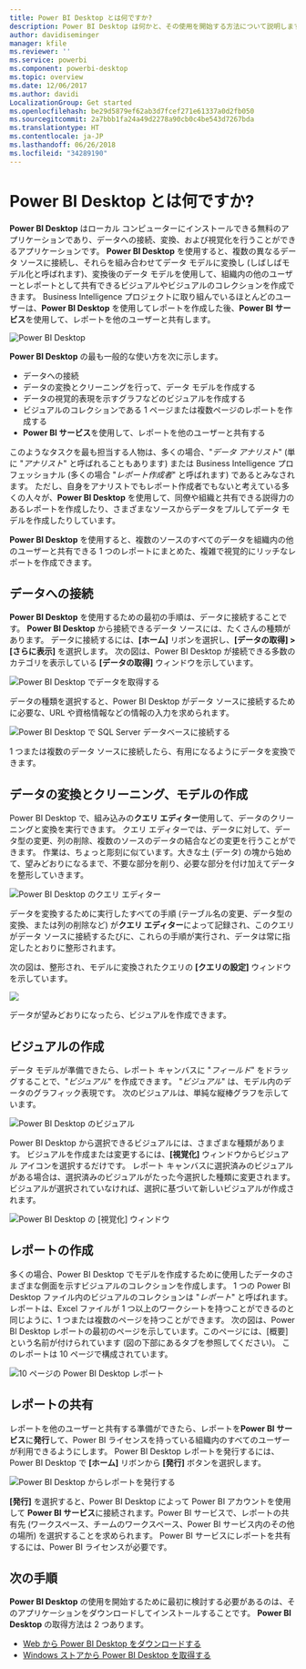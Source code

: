```yaml
---
title: Power BI Desktop とは何ですか?
description: Power BI Desktop は何かと、その使用を開始する方法について説明します
author: davidiseminger
manager: kfile
ms.reviewer: ''
ms.service: powerbi
ms.component: powerbi-desktop
ms.topic: overview
ms.date: 12/06/2017
ms.author: davidi
LocalizationGroup: Get started
ms.openlocfilehash: be29d5879ef62ab3d7fcef271e61337a0d2fb050
ms.sourcegitcommit: 2a7bbb1fa24a49d2278a90cb0c4be543d7267bda
ms.translationtype: HT
ms.contentlocale: ja-JP
ms.lasthandoff: 06/26/2018
ms.locfileid: "34289190"
---
```

# <a name="what-is-power-bi-desktop"></a>Power BI Desktop とは何ですか?

**Power BI Desktop** はローカル コンピューターにインストールできる無料のアプリケーションであり、データへの接続、変換、および視覚化を行うことができるアプリケーションです。 **Power BI Desktop** を使用すると、複数の異なるデータ ソースに接続し、それらを組み合わせてデータ モデルに変換し (しばしばモデル化と呼ばれます)、変換後のデータ モデルを使用して、組織内の他のユーザーとレポートとして共有できるビジュアルやビジュアルのコレクションを作成できます。 Business Intelligence プロジェクトに取り組んでいるほとんどのユーザーは、**Power BI Desktop** を使用してレポートを作成した後、**Power BI サービス**を使用して、レポートを他のユーザーと共有します。

![Power BI Desktop](media/desktop-what-is-desktop/what-is-desktop_01.png)

**Power BI Desktop** の最も一般的な使い方を次に示します。

* データへの接続
* データの変換とクリーニングを行って、データ モデルを作成する
* データの視覚的表現を示すグラフなどのビジュアルを作成する
* ビジュアルのコレクションである 1 ページまたは複数ページのレポートを作成する
* **Power BI サービス**を使用して、レポートを他のユーザーと共有する

このようなタスクを最も担当する人物は、多くの場合、"*データ アナリスト*" (単に "*アナリスト*" と呼ばれることもあります) または Business Intelligence プロフェッショナル (多くの場合 "*レポート作成者*" と呼ばれます) であるとみなされます。 ただし、自身をアナリストでもレポート作成者でもないと考えている多くの人々が、**Power BI Desktop** を使用して、同僚や組織と共有できる説得力のあるレポートを作成したり、さまざまなソースからデータをプルしてデータ モデルを作成したりしています。

**Power BI Desktop** を使用すると、複数のソースのすべてのデータを組織内の他のユーザーと共有できる 1 つのレポートにまとめた、複雑で視覚的にリッチなレポートを作成できます。 

## <a name="connect-to-data"></a>データへの接続
**Power BI Desktop** を使用するための最初の手順は、データに接続することです。 **Power BI Desktop** から接続できるデータ ソースには、たくさんの種類があります。 データに接続するには、**[ホーム]** リボンを選択し、**[データの取得] > [さらに表示]** を選択します。 次の図は、Power BI Desktop が接続できる多数のカテゴリを表示している **[データの取得]** ウィンドウを示しています。

![Power BI Desktop でデータを取得する](media/desktop-what-is-desktop/what-is-desktop_02.png)

データの種類を選択すると、Power BI Desktop がデータ ソースに接続するために必要な、URL や資格情報などの情報の入力を求められます。

![Power BI Desktop で SQL Server データベースに接続する](media/desktop-what-is-desktop/what-is-desktop_03.png)

1 つまたは複数のデータ ソースに接続したら、有用になるようにデータを変換できます。

## <a name="transform-and-clean-data-create-a-model"></a>データの変換とクリーニング、モデルの作成

Power BI Desktop で、組み込みの**クエリ エディター**使用して、データのクリーニングと変換を実行できます。 クエリ エディターでは、データに対して、データ型の変更、列の削除、複数のソースのデータの結合などの変更を行うことができます。 作業は、ちょっと彫刻に似ています。大きな土 (データ) の塊から始めて、望みどおりになるまで、不要な部分を削り、必要な部分を付け加えてデータを整形していきます。 

![Power BI Desktop のクエリ エディター](media/desktop-getting-started/designer_gsg_editquery.png)

データを変換するために実行したすべての手順 (テーブル名の変更、データ型の変換、または列の削除など) が**クエリ エディター**によって記録され、このクエリがデータ ソースに接続するたびに、これらの手順が実行され、データは常に指定したとおりに整形されます。

次の図は、整形され、モデルに変換されたクエリの **[クエリの設定]** ウィンドウを示しています。

 ![](media/desktop-getting-started/shapecombine_querysettingsfinished.png)

データが望みどおりになったら、ビジュアルを作成できます。 

## <a name="create-visuals"></a>ビジュアルの作成 

データ モデルが準備できたら、レポート キャンバスに "*フィールド*" をドラッグすることで、"*ビジュアル*" を作成できます。 "*ビジュアル*" は、モデル内のデータのグラフィック表現です。 次のビジュアルは、単純な縦棒グラフを示しています。 

![Power BI Desktop のビジュアル](media/desktop-what-is-desktop/what-is-desktop_04.png)

Power BI Desktop から選択できるビジュアルには、さまざまな種類があります。 ビジュアルを作成または変更するには、**[視覚化]** ウィンドウからビジュアル アイコンを選択するだけです。 レポート キャンバスに選択済みのビジュアルがある場合は、選択済みのビジュアルがたった今選択した種類に変更されます。 ビジュアルが選択されていなければ、選択に基づいて新しいビジュアルが作成されます。

![Power BI Desktop の [視覚化] ウィンドウ](media/desktop-what-is-desktop/what-is-desktop_05.png)

## <a name="create-reports"></a>レポートの作成

多くの場合、Power BI Desktop でモデルを作成するために使用したデータのさまざまな側面を示すビジュアルのコレクションを作成します。 1 つの Power BI Desktop ファイル内のビジュアルのコレクションは "*レポート*" と呼ばれます。 レポートは、Excel ファイルが 1 つ以上のワークシートを持つことができるのと同じように、1 つまたは複数のページを持つことができます。 次の図は、Power BI Desktop レポートの最初のページを示しています。このページには、[概要] という名前が付けられています (図の下部にあるタブを参照してください)。 このレポートは 10 ページで構成されています。

![10 ページの Power BI Desktop レポート](media/desktop-what-is-desktop/what-is-desktop_01.png)

## <a name="share-reports"></a>レポートの共有

レポートを他のユーザーと共有する準備ができたら、レポートを**Power BI サービス**に**発行**して、Power BI ライセンスを持っている組織内のすべてのユーザーが利用できるようにします。 Power BI Desktop レポートを発行するには、Power BI Desktop で **[ホーム]** リボンから **[発行]** ボタンを選択します。

![Power BI Desktop からレポートを発行する](media/desktop-what-is-desktop/what-is-desktop_06.png)

**[発行]** を選択すると、Power BI Desktop によって Power BI アカウントを使用して **Power BI サービス**に接続されます。Power BI サービスで、レポートの共有先 (ワークスペース、チームのワークスペース、Power BI サービス内のその他の場所) を選択することを求められます。 Power BI サービスにレポートを共有するには、Power BI ライセンスが必要です。


## <a name="next-steps"></a>次の手順

**Power BI Desktop** の使用を開始するために最初に検討する必要があるのは、そのアプリケーションをダウンロードしてインストールすることです。 **Power BI Desktop** の取得方法は 2 つあります。

* [Web から Power BI Desktop をダウンロードする](desktop-get-the-desktop.md)
* [Windows ストアから Power BI Desktop を取得する](http://aka.ms/pbidesktopstore)
